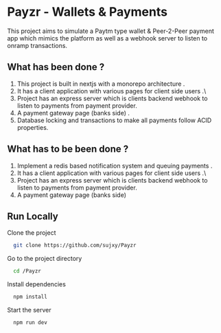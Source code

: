 
# Payzr - Wallets & Payments

This project aims to simulate a Paytm type wallet & Peer-2-Peer payment app which mimics the platform as well as a webhook server to listen to onramp transactions.

## What has been done ?

1. This project is built in nextjs with a monorepo architecture .
2.  It has a client application with various pages for client side users .\
3.  Project has an express server which is clients backend webhook to listen to payments from payment provider.
4. A payment gateway page (banks side) .
5. Database locking and transactions to make all payments follow ACID properties.

## What has to be been done ?

1. Implement a redis based notification system and queuing payments .
2.  It has a client application with various pages for client side users .\
3.  Project has an express server which is clients backend webhook to listen to payments from payment provider.
4. A payment gateway page (banks side)



## Run Locally

Clone the project

```bash
  git clone https://github.com/sujxy/Payzr
```

Go to the project directory

```bash
  cd /Payzr
```

Install dependencies

```bash
  npm install
```

Start the server

```bash
  npm run dev
```
